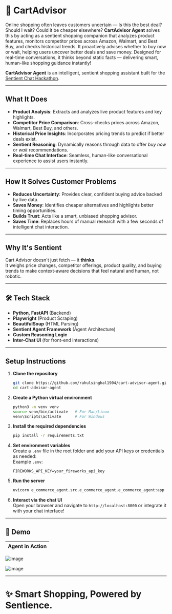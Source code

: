 # 🍎 CartAdvisor


Online shopping often leaves customers uncertain — Is this the best deal? Should I wait? Could it be cheaper elsewhere?
**CartAdvisor Agent**  solves this by acting as a sentient shopping companion that analyzes product features, monitors competitor prices across Amazon, Walmart, and Best Buy, and checks historical trends. It proactively advises whether to buy now or wait, helping users uncover better deals and save money. Designed for real-time conversations, it thinks beyond static facts — delivering smart, human-like shopping guidance instantly!

**CartAdvisor Agent** is an intelligent, sentient shopping assistant built for the [Sentient Chat Hackathon](https://bronzed-eagle-642.notion.site/SENTIENT-CHAT-HACK-1dcab589a8518007a3c7c775d9b350f5).  

---

##  What It Does

- **Product Analysis**: Extracts and analyzes live product features and key highlights.
- **Competitor Price Comparison**: Cross-checks prices across Amazon, Walmart, Best Buy, and others.
- **Historical Price Insights**: Incorporates pricing trends to predict if better deals exist.
- **Sentient Reasoning**: Dynamically reasons through data to offer *buy now* or *wait* recommendations.
- **Real-time Chat Interface**: Seamless, human-like conversational experience to assist users instantly.

---

##  How It Solves Customer Problems

- **Reduces Uncertainty**: Provides clear, confident buying advice backed by live data.
- **Saves Money**: Identifies cheaper alternatives and highlights better timing opportunities.
- **Builds Trust**: Acts like a smart, unbiased shopping advisor.
- **Saves Time**: Replaces hours of manual research with a few seconds of intelligent chat interaction.

---

##  Why It's Sentient

Cart Advisor doesn't just fetch — it **thinks**.  
It weighs price changes, competitor offerings, product quality, and buying trends to make context-aware decisions that feel natural and human, not robotic.

---

## 🛠 Tech Stack

- **Python**, **FastAPI** (Backend)
- **Playwright** (Product Scraping)
- **BeautifulSoup** (HTML Parsing)
- **Sentient Agent Framework** (Agent Architecture)
- **Custom Reasoning Logic**
- **Inter-Chat UI** (for front-end interactions)

---

##  Setup Instructions

1. **Clone the repository**  
   ```bash
   git clone https://github.com/rahulsinghal1904/cart-advisor-agent.git
   cd cart-advisor-agent
   ```

2. **Create a Python virtual environment**  
   ```bash
   python3 -m venv venv
   source venv/bin/activate   # For Mac/Linux
   venv\Scripts\activate      # For Windows
   ```

3. **Install the required dependencies**  
   ```bash
   pip install -r requirements.txt
   ```

4. **Set environment variables**  
   Create a `.env` file in the root folder and add your API keys or credentials as needed:  
   Example `.env`:
   ```
   FIREWORKS_API_KEY=your_fireworks_api_key
   ```

5. **Run the server**  
   ```bash
   uvicorn e_commerce_agent.src.e_commerce_agent.e_commerce_agent:app --reload
   ```

6. **Interact via the chat UI**  
   Open your browser and navigate to `http://localhost:8000` or integrate it with your chat interface!

---

## 📸 Demo

| Agent in Action |
|:----------------:|

![image](https://github.com/user-attachments/assets/b91333f4-f247-4a03-bac6-37a79977d399)

![image](https://github.com/user-attachments/assets/84004099-62c6-48b8-8f0e-699b812235a6)



---

# ✨ Smart Shopping, Powered by Sentience.
